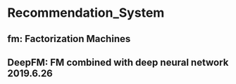 # Recommendation_System
## fm: Factorization Machines
## DeepFM: FM combined with deep neural network 2019.6.26
